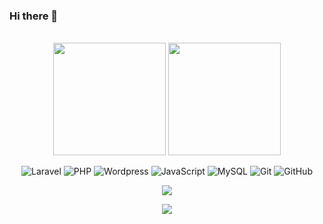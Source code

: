 ### Hi there 👋
<br>

<!-- GITHUB STATUS -->
<div align="center">
  <img height="180em" src="https://github-readme-stats.vercel.app/api?username=e-evaristo&show_icons=true&theme=dark&include_all_commits=true&count_private=true"/>
  <img height="180em" src="https://github-readme-stats.vercel.app/api/top-langs/?username=e-evaristo&layout=compact&langs_count=10&theme=dark"/>

  <!-- TEMAS: dark, radical, merko, gruvbox, tokyonight, onedark, cobalt, synthwave, highcontrast, dracula -->
</div>

<!-- TECNOLOGIAS -->
<div align="center">

![Laravel](https://img.shields.io/badge/-Laravel-black?style=flat-square&logo=laravel)
![PHP](https://img.shields.io/badge/-PHP-black?style=flat-square&logo=php)
![Wordpress](https://img.shields.io/badge/-Wordpress-black?style=flat-square&logo=wordpress)
![JavaScript](https://img.shields.io/badge/-JavaScript-black?style=flat-square&logo=javascript)
![MySQL](https://img.shields.io/badge/-MySQL-black?style=flat-square&logo=mysql)
![Git](https://img.shields.io/badge/-Git-black?style=flat-square&logo=git)
![GitHub](https://img.shields.io/badge/-GitHub-181717?style=flat-square&logo=github)

</div>

<!-- REDES SOCIAIS -->
<div align="center">  
<a href="https://www.linkedin.com/in/emanoelevaristo/" target="_blank">
<img src="https://img.shields.io/badge/-LinkedIn-%230077B5?style=for-the-badge&logo=linkedin&logoColor=white" target="_blank">
</a>  
  
  ![](https://visitor-badge.glitch.me/badge?page_id=e-evaristo)
</div>

<!--
**e-evaristo/e-evaristo** is a ✨ _special_ ✨ repository because its `README.md` (this file) appears on your GitHub profile.

Here are some ideas to get you started:

- 🔭 I’m currently working on ...
- 🌱 I’m currently learning ...
- 👯 I’m looking to collaborate on ...
- 🤔 I’m looking for help with ...
- 💬 Ask me about ...
- 📫 How to reach me: ...
- 😄 Pronouns: ...
- ⚡ Fun fact: ...
-->
